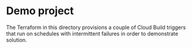 # Demo project

The Terraform in this directory provisions a couple of Cloud Build triggers
that run on schedules with intermittent failures in order to demonstrate 
solution.